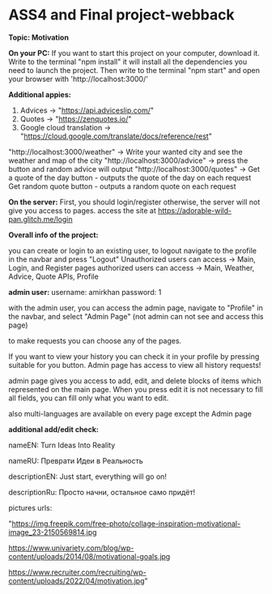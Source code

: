 # ASS4 and Final project-webback
**Topic: Motivation**

**On your PC:**
If you want to start this project on your computer, download it. Write to the terminal "npm install" it will install all the dependencies you need to launch the project.
Then write to the terminal "npm start"
and open your browser with 'http://localhost:3000/'

**Additional appies:**

1. Advices -> "https://api.adviceslip.com/"
2. Quotes -> "https://zenquotes.io/"
3. Google cloud translation -> "https://cloud.google.com/translate/docs/reference/rest"


"http://localhost:3000/weather" -> Write your wanted city and see the weather and map of the city
"http://localhost:3000/advice" -> press the button and random advice will output
"http://localhost:3000/quotes" -> Get a quote of the day button - outputs the quote of the day on each request
                                Get random quote button - outputs a random quote on each request

**On the server:**
First, you should login/register otherwise, the server will not give you access to pages.
access the site at https://adorable-wild-pan.glitch.me/login




**Overall info of the project:**

you can create or login to an existing user, to logout navigate to the profile in the navbar and press "Logout"
Unauthorized users can access -> Main, Login, and Register pages
authorized users can access -> Main, Weather, Advice, Quote APIs, Profile

**admin user:**
username: amirkhan
password: 1

with the admin user, you can access the admin page, navigate to "Profile" in the navbar, and select "Admin Page" (not admin can not see and access this page)

to make requests you can choose any of the pages.

If you want to view your history you can check it in your profile by pressing suitable for you button. Admin page has access to view all history requests!

admin page gives you access to add, edit, and delete blocks of items which represented on the main page. When you press edit it is not necessary to fill all fields, you can fill only what you want to edit.

also multi-languages are available on every page except the Admin page

**additional add/edit check:**

nameEN: Turn Ideas Into Reality 

nameRU: Преврати Идеи в Реальность 

descriptionEN: Just start, everything will go on! 

descriptionRu: Просто начни, остальное само придёт!

pictures urls: 

"https://img.freepik.com/free-photo/collage-inspiration-motivational-image_23-2150569814.jpg 
 
https://www.univariety.com/blog/wp-content/uploads/2014/08/motivational-goals.jpg 
 
https://www.recruiter.com/recruiting/wp-content/uploads/2022/04/motivation.jpg"

